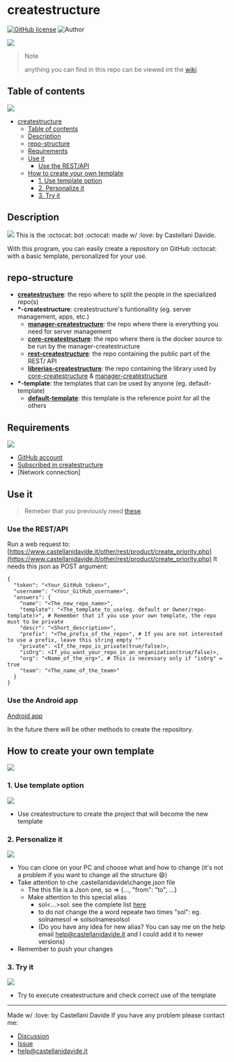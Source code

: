 # createstructure
[![GitHub license](https://img.shields.io/badge/license-GNU-green?style=flat)](https://github.com/createstructure/createstructure/blob/master/LICENSE) ![Author](https://img.shields.io/badge/author-Castellani%20Davide-green?style=flat)

![](https://github.com/CastellaniDavide/createstructure/raw/master/docs/createstructure.png)

 > Note
 > 
 > anything you can find in this repo can be viewed int the [wiki](https://github.com/createstructure/createstructure/wiki)

## Table of contents
![](https://static.thenounproject.com/png/121187-200.png)
- [createstructure](#createstructure)
  - [Table of contents](#table-of-contents)
  - [Description](#description)
  - [repo-structure](#repo-structure)
  - [Requirements](#requirements)
  - [Use it](#use-it)
    - [Use the REST/API](#use-the-restapi)
  - [How to create your own template](#how-to-create-your-own-template)
    - [1. Use template option](#1-use-template-option)
    - [2. Personalize it](#2-personalize-it)
    - [3. Try it](#3-try-it)

## Description
![](https://aimhigherafrica.com/wp-content/uploads/2018/09/o6.png)
This is the :octocat: bot :octocat: made w/ :love: by Castellani Davide.

With this program, you can easily create a repository on GitHub :octocat: with a basic template, personalized for your use.

## repo-structure
- [__createstructure__](https://github.com/createstructure/createstructure): the repo where to split the people in the specialized repo(s)
- __*-createstructure__: createstructure's funtionallity (eg. server management, apps, etc.)
    - [__manager-createstructure__](https://github.com/createstructure/manager-createstructure): the repo where there is everything you need for server management
    - [__core-createstructure__](https://github.com/createstructure/core-createstructure): the repo where there is the docker source to be run by the manager-createstructure
    - [__rest-createstructure__](https://github.com/createstructure/rest-createstructure): the repo containing the public part of the REST/ API
    - [__librerias-createstructure__](https://github.com/createstructure/librerias-createstructure): the repo containing the library used by [core-createstructure](https://github.com/createstructure/core-createstructure) & [manager-createstructure](https://github.com/createstructure/manager-createstructure)
- __*-template__: the templates that can be used by anyone (eg. default-template)
    - [__default-template__](https://github.com/createstructure/default-template): this template is the reference point for all the others

## Requirements
![](https://jeffnielsen.com/wp-content/uploads/2014/06/required-cropped.png)
  - [GitHub account](http://github.com/)
  - [Subscribed in createstructure](https://github.com/marketplace/createstructure)
  - [Network connection]

## Use it
> Remeber that you previously need [these](#requirements).

### Use the REST/API

Run a web request to: [https://www.castellanidavide.it/other/rest/product/create_priority.php](https://www.castellanidavide.it/other/rest/product/create_priority.php)
It needs this json as POST argument:
```
{
  "token": "<Your_GitHub_token>",
  "username": "<Your_GitHub_username>",
  "answers": {
    "name": "<The_new_repo_name>",
    "template": "<The_template_to_use(eg. default or Owner/repo-template)>", # Remember that if you use your own template, the repo must to be private
    "descr": "<Short_description>",
    "prefix": "<The_prefix_of_the_repo>", # If you are not interested to use a prefix, leave this string empty ""
    "private": <If_the_repo_is_private(true/false)>,
    "isOrg": <If_you_want_your_repo_in_an_organization(true/false)>,
    "org": "<Name_of_the_org>", # This is necessary only if "isOrg" = true
    "team": "<The_name_of_the_team>"
  }
}
```

### Use the Android app
[Android app](https://play.google.com/store/apps/details?id=it.castellanidavide.createstructure.createstructure)


In the future there will be other methods to create the repository.

## How to create your own template
![](https://live.staticflickr.com/5213/5523800294_80f0687af7_b.jpg)

### 1. Use template option
![](https://cdn1.iconfinder.com/data/icons/accounting-and-taxes/48/easy_to_use_accessible_press_button_gesture_effortless-512.png)
  - Use createstructure to create the project that will become the new template

### 2. Personalize it
![](https://www.emotivebrand.com/wp-content/uploads/2016/03/Get-a-Leg-Up-With-Our-New-Web-Content-Personalization-eBook.png)
  - You can clone on your PC and choose what and how to change (it's not a problem if you want to change all the structure :smile:)
  - Take attention to che .castellanidavide\change.json file
    - The this file is a Json one, so => {..., "from": "to", ...}
    - Make attention to this special alias
      - sol<...>sol: see the complete list [here](https://github.com/createstructure/core-createstructure/blob/main/bin/libraries/createstructure_changes.hpp#L69-L101)
      - to do not change the a word repeate two times "sol": eg. solnamesol => solsolnamesolsol
      - (Do you have any idea for new alias? You can say me on the help email help@castellanidavide.it and I could add it to newer versions)
  - Remember to push your changes

### 3. Try it
![](https://assuredstudy.org/wp-content/uploads/2020/10/TRY.jpg)
  - Try to execute createstructure and check correct use of the template


---
Made w/ :love: by Castellani Davide 
If you have any problem please contact me:
- [Discussion](https://github.com/createstructure/createstructure/discussions/new)
- [Issue](https://github.com/createstructure/createstructure/issues/new)
- [help@castellanidavide.it](mailto:help@castellanidavide.it)

